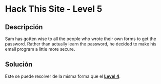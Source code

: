# Hack This Site - Level 5


## Descripción

Sam has gotten wise to all the people who wrote their own forms to get the password. Rather than actually learn the password, he decided to make his email program a little more secure.


## Solución

Este se puede resolver de la misma forma que el **[Level 4](https://github.com/kaniehuest/writeups/blob/master/Hack%20This%20Site/basic/Level%204.md)**.